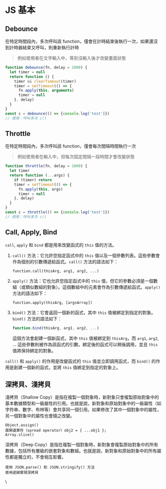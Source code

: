 # JS 基本

## Debounce

在特定時間段內，多次呼叫該 function，僅會在計時結束後執行一次，如果還沒到計時器結束又呼叫，則重新執行計時

> 例如使用者在文字輸入中，等到沒輸入後才改變畫面狀態

```javascript
function debounce(fn, delay = 1000) {
  let timer = null
  return function () {
    timer && clearTimeout(timer)
    timer = setTimeout(() => {
      fn.apply(this, arguments)
      timer = null
    }, delay)
  }
}
const c = debounce(() => {console.log('test')})
// 使用：呼叫多次 c()
```

## Throttle

在特定時間段內，多次呼叫該 function，僅會每次間隔時間執行一次

> 例如使用者在輸入中，但每次固定間隔一段時間才會改變狀態

```javascript
function throttle(fn, delay = 1000) {
  let timer
  return function (...args) {
    if (timer) return
    timer = setTimeout(() => {
      fn.apply(this, args)
      timer = null
    }, delay)
  }
}
const c = throttle(() => {console.log('test')})
// 使用：呼叫多次 c()
```

## Call, Apply, Bind

`call`, `apply` 和 `bind` 都是用來改變函式的 `this` 值的方法。

1.  `call()` 方法：它允許您指定函式中的 `this` 值以及一個參數列表。這些參數會作為個別的引數傳遞給函式。`call()` 方法的語法如下：

    ```vbnet
    function.call(thisArg, arg1, arg2, ...)
    ```
2.  `apply()` 方法：它也允許您指定函式中的 `this` 值，但它的參數必須是一個數組（或類似數組的對象）。這個數組中的元素會作為引數傳遞給函式。`apply()` 方法的語法如下：

    ```arduino
    function.apply(thisArg, [argsArray])
    ```
3.  `bind()` 方法：它會返回一個新的函式，其中 `this` 值被綁定到指定的對象。`bind()` 方法的語法如下：

    ```javascript
    function.bind(thisArg, arg1, arg2, ...)
    ```

    這個方法會創建一個新函式，其中 `this` 值被綁定到 `thisArg`，而 `arg1`, `arg2`, ... 這些參數則被作為該函式的引數。綁定後的函式可以稍後調用，並且 `this` 值將保持綁定的對象。

`call()` 和 `apply()` 的作用是改變函式的 `this` 值並立即調用函式，而 `bind()` 的作用是創建一個新的函式，並將 `this` 值綁定到指定的對象上。

## 深拷貝、淺拷貝

淺拷貝（Shallow Copy）是指在複製一個對象時，新對象只會複製原始對象中的基本數據類型和一級屬性的引用。也就是說，新對象和原始對象中的一級屬性（如字符串、數字、布林等）會共享同一個引用。如果修改了其中一個對象中的屬性，另一個對象中的屬性也會隨之改變。

```
Object.assign()
展開運算符（spread operator）obj2 = { ...obj1 };
Array.slice()
```

深拷貝（Deep Copy）是指在複製一個對象時，新對象會複製原始對象中的所有數據，包括所有層級的嵌套對象和數組。也就是說，新對象和原始對象中的所有屬性都是獨立的，不會相互影響。

```
使用 JSON.parse() 和 JSON.stringify() 方法
使用遞歸實現深拷貝
```

\

